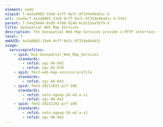 ```yaml
---
element: node
nispid: T-4a3a0865-33e0-4cff-9a7c-9f334e46a61c-X
url: /node/T-4a3a0865-33e0-4cff-9a7c-9f334e46a61c-X.html
parent: T-54a19444-8cd5-4766-9140-6cdc53aafb79-X
title: Geospatial Web Map Services
description: The Geospatial Web Map Services provide a HTTP interface for requesting geo-registered map images from one or more distributed geospatial databases. A WMS request defines the geographic layer(s) and area of interest to be processed. The response to the request is one or more geo-registered map images. Typical image formats for the map result are PNG, JPEG, GIF or SVG. There are open source WMS Servers such as UMN Mapserver and Mapnik. Commercial alternatives exist from most commercial GIS vendors, such as ESRI ArcIMS, ArcGIS Server, GeoClip, Intergraph Geomedia WebMap, and others.
level: 7
emUUID: 4a3a0865-33e0-4cff-9a7c-9f334e46a61c
usage:
  serviceprofiles:
    - spid: bsp-Geospatial_Web_Map_Services
      standards:
        - refid: ogc-06-042
        - refid: ogc-02-070
    - spid: fmn3-web-map-service-profile
      standards:
        - refid: ogc-06-042
    - spid: fmn4-20211022-prf-100
      standards:
        - refid: nato-ageop-26-ed.a-v1
        - refid: ogc-06-042
    - spid: fmn5-20221202-prf-100
      standards:
        - refid: nato-ageop-26-ed.a-v1
        - refid: ogc-06-042
---
```

